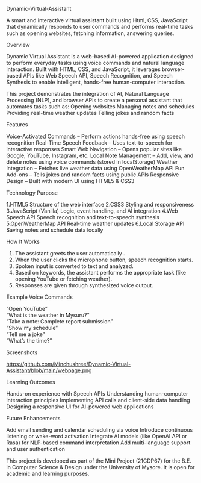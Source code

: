 Dynamic-Virtual-Assistant

A smart and interactive virtual assistant built using Html, CSS, JavaScript that dynamically responds to user commands and performs real-time tasks such as opening websites, fetching information, answering queries.

Overview

Dynamic Virtual Assistant is a web-based AI-powered application designed to perform everyday tasks using voice commands and natural language interaction.
Built with HTML, CSS, and JavaScript, it leverages browser-based APIs like Web Speech API, Speech Recognition, and Speech Synthesis to enable intelligent, hands-free human-computer interaction.

This project demonstrates the integration of AI, Natural Language Processing (NLP), and browser APIs to create a personal assistant that automates tasks such as:
Opening websites
Managing notes and schedules
Providing real-time weather updates
Telling jokes and random facts

 Features

 Voice-Activated Commands – Perform actions hands-free using speech recognition
 Real-Time Speech Feedback – Uses text-to-speech for interactive responses
 Smart Web Navigation – Opens popular sites like Google, YouTube, Instagram, etc.
 Local Note Management – Add, view, and delete notes using voice commands (stored in localStorage)
 Weather Integration – Fetches live weather data using OpenWeatherMap API
 Fun Add-ons – Tells jokes and random facts using public APIs
 Responsive Design – Built with modern UI using HTML5 & CSS3

Technology	Purpose

1.HTML5	Structure of the web interface
2.CSS3	Styling and responsiveness
3.JavaScript (Vanilla)	Logic, event handling, and AI integration
4.Web Speech API	Speech recognition and text-to-speech synthesis
5.OpenWeatherMap API	Real-time weather updates
6.Local Storage API	Saving notes and schedule data locally

 How It Works

1. The assistant greets the user automatically .
2. When the user clicks the microphone button, speech recognition starts.
3. Spoken input is converted to text and analyzed.
4. Based on keywords, the assistant performs the appropriate task (like opening YouTube or fetching weather).
5. Responses are given through synthesized voice output.

 Example Voice Commands

 “Open YouTube”   
 “What is the weather in Mysuru?”   
 “Take a note: Complete report submission”  
 “Show my schedule”   
 “Tell me a joke”   
 “What’s the time?”

 Screenshots

https://github.com/Minchushree/Dynamic-Virtual-Assistant/blob/main/webpage.png


 Learning Outcomes

Hands-on experience with Speech APIs 
Understanding human-computer interaction principles
Implementing API calls and client-side data handling
Designing a responsive UI for AI-powered web applications

 Future Enhancements

Add email sending and calendar scheduling via voice
Introduce continuous listening or wake-word activation
Integrate AI models (like OpenAI API or Rasa) for NLP-based command interpretation
Add multi-language support and user authentication


This project is developed as part of the Mini Project (21CDP67) for the B.E. in Computer Science & Design under the University of Mysore.
It is open for academic and learning purposes.
